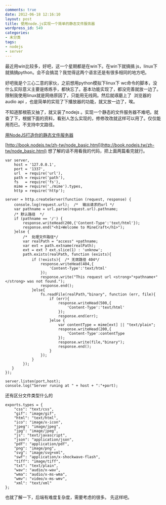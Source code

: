 ```yaml
---
comments: true
date: 2012-06-18 12:16:10
layout: post
title: 使用node.js实现一个简单的静态文件服务器
wordpress_id: 549
categories:
- 未分类
tags:
- nodejs
- server
---
```


最近用win比较多，好吧，这一个星期都是在win下。在win下就搞搞 js，linux下就搞搞python。会不会搞混？我觉得这两个语言还是有很多相同的地方吧。

好吧我是个三心二意的家伙，之前想用python模拟下linux下 wc命令的脚本，没什么实际意义主要是练练手，都快忘了。基本功能实现了，都没完善就放一边了。限制我使用linux就是网络原因了，只能用无线网。然后就琢磨上了  浏览器的 audio api ，也是简单的实现了下播放器的功能，就又放一边了，唉。

不知道那根筋又抽了，就又装了nodejs 。实现一个静态的文件服务器不难吧。就查了下，根据下面的资料，看别人怎么实现的，修修改改就这样可以用了。仅仅能用而已。不支持中文路径。

[用NodeJS打造你的静态文件服务器](http://cnodejs.org/topic/4f16442ccae1f4aa27001071)

[http://book.nodejs.tw/zh-tw/node_basic.html](http://book.nodejs.tw/zh-tw/node_basic.html)
想了解的话不用看我的代码，把上面两篇看完就行。



    
    
    var server,
        host = '127.0.0.1',
        port = '1337',
        url  = require('url'),
        path = require('path'),
        fs   = require('fs'),
        mime = require('./mime').types,
        http = require('http');
    
    server = http.createServer(function (request, response) {
        console.log(request.url);  /*  输出请求的url */
        var pathname = url.parse(request.url).pathname;
        /* 默认路径  */
        if (pathname == '/') {
            response.writeHead(200,{'Content-Type':'text/html'});
            response.end("<h1>Welcome to MineCraft</h1>");
        }else {
            /*  处理文件路径*/
            var realPath = "access" +pathname;
            var ext = path.extname(realPath);
            ext = ext ? ext.slice(1) : 'unknow';
            path.exists(realPath, function (exists){
            	if (!exists){  /* 无效路径 404*/
            		response.writeHead(404,{
            			'Content-Type':'text/html'
            		});
            		response.write("This request url <strong>"+pathname+"</strong> was not found.");
            		response.end();
            	}else{
            		fs.readFile(realPath,"binary", function (err, file){
            			if (err){
            				response.writeHead(500,{
            					'Content-Type':'text/html'
            				});
            				response.end(err);
            			}else {
            				var contentType = mime[ext] || "text/plain";
            				response.writeHead(200,{
            					'Content-Type':contentType
            				});
            				response.write(file,"binary");
            				response.end();
            			}
            		});
            	}
            });
       }
    });
    
    server.listen(port,host);
    console.log("Server runing at " + host + ":"+port);
    



还有区分文件类型什么的

    
    
    exports.types = {
        "css": "text/css",
        "gif": "image/gif",
        "html": "text/html",
        "ico": "image/x-icon",
        "jpeg": "image/jpeg",
        "jpg": "image/jpeg",
        "js": "text/javascript",
        "json": "application/json",
        "pdf": "application/pdf",
        "png": "image/png",
        "svg": "image/svg+xml",
        "swf": "application/x-shockwave-flash",
        "tiff": "image/tiff",
        "txt": "text/plain",
        "wav": "audio/x-wav",
        "wma": "audio/x-ms-wma",
        "wmv": "video/x-ms-wmv",
        "xml": "text/xml"
    };
    


也就了解一下，后端有难度复杂度，需要考虑的很多。
先这样吧。
